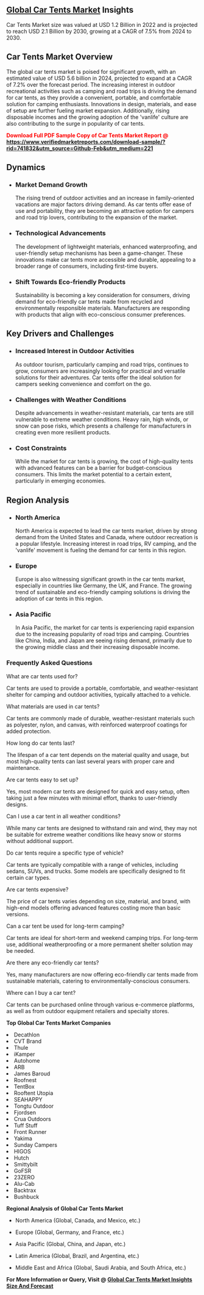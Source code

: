 <h2><a href="https://www.verifiedmarketreports.com/download-sample/?rid=741832&amp;utm_source=Github&amp;utm_medium=221" target="_blank">Global Car Tents Market</a> Insights</h2><p>Car Tents Market size was valued at USD 1.2 Billion in 2022 and is projected to reach USD 2.1 Billion by 2030, growing at a CAGR of 7.5% from 2024 to 2030.</p><p><h2>Car Tents Market Overview</h2> <p>The global car tents market is poised for significant growth, with an estimated value of USD 5.6 billion in 2024, projected to expand at a CAGR of 7.2% over the forecast period. The increasing interest in outdoor recreational activities such as camping and road trips is driving the demand for car tents, as they provide a convenient, portable, and comfortable solution for camping enthusiasts. Innovations in design, materials, and ease of setup are further fueling market expansion. Additionally, rising disposable incomes and the growing adoption of the 'vanlife' culture are also contributing to the surge in popularity of car tents.</p> <p><strong><p><span class=""><span style="color: #ff0000;"><strong>Download Full PDF Sample Copy of Car Tents Market Report</strong> @ </span><a href="https://www.verifiedmarketreports.com/download-sample/?rid=741832&amp;utm_source=Github-Feb&amp;utm_medium=221" target="_blank">https://www.verifiedmarketreports.com/download-sample/?rid=741832&amp;utm_source=Github-Feb&amp;utm_medium=221</a></span></p></strong></p> <h2>Dynamics</h2> <ul> <li><h3>Market Demand Growth</h3> The rising trend of outdoor activities and an increase in family-oriented vacations are major factors driving demand. As car tents offer ease of use and portability, they are becoming an attractive option for campers and road trip lovers, contributing to the expansion of the market. </li> <li><h3>Technological Advancements</h3> The development of lightweight materials, enhanced waterproofing, and user-friendly setup mechanisms has been a game-changer. These innovations make car tents more accessible and durable, appealing to a broader range of consumers, including first-time buyers. </li> <li><h3>Shift Towards Eco-friendly Products</h3> Sustainability is becoming a key consideration for consumers, driving demand for eco-friendly car tents made from recycled and environmentally responsible materials. Manufacturers are responding with products that align with eco-conscious consumer preferences. </li> </ul> <h2>Key Drivers and Challenges</h2> <ul> <li><h3>Increased Interest in Outdoor Activities</h3> As outdoor tourism, particularly camping and road trips, continues to grow, consumers are increasingly looking for practical and versatile solutions for their adventures. Car tents offer the ideal solution for campers seeking convenience and comfort on the go. </li> <li><h3>Challenges with Weather Conditions</h3> Despite advancements in weather-resistant materials, car tents are still vulnerable to extreme weather conditions. Heavy rain, high winds, or snow can pose risks, which presents a challenge for manufacturers in creating even more resilient products. </li> <li><h3>Cost Constraints</h3> While the market for car tents is growing, the cost of high-quality tents with advanced features can be a barrier for budget-conscious consumers. This limits the market potential to a certain extent, particularly in emerging economies. </li> </ul> <h2>Region Analysis</h2> <ul> <li><h3>North America</h3> North America is expected to lead the car tents market, driven by strong demand from the United States and Canada, where outdoor recreation is a popular lifestyle. Increasing interest in road trips, RV camping, and the 'vanlife' movement is fueling the demand for car tents in this region. </li> <li><h3>Europe</h3> Europe is also witnessing significant growth in the car tents market, especially in countries like Germany, the UK, and France. The growing trend of sustainable and eco-friendly camping solutions is driving the adoption of car tents in this region. </li> <li><h3>Asia Pacific</h3> In Asia Pacific, the market for car tents is experiencing rapid expansion due to the increasing popularity of road trips and camping. Countries like China, India, and Japan are seeing rising demand, primarily due to the growing middle class and their increasing disposable income. </li> </ul> <h3>Frequently Asked Questions</h3> <p>What are car tents used for?</p> <p>Car tents are used to provide a portable, comfortable, and weather-resistant shelter for camping and outdoor activities, typically attached to a vehicle.</p> <p>What materials are used in car tents?</p> <p>Car tents are commonly made of durable, weather-resistant materials such as polyester, nylon, and canvas, with reinforced waterproof coatings for added protection.</p> <p>How long do car tents last?</p> <p>The lifespan of a car tent depends on the material quality and usage, but most high-quality tents can last several years with proper care and maintenance.</p> <p>Are car tents easy to set up?</p> <p>Yes, most modern car tents are designed for quick and easy setup, often taking just a few minutes with minimal effort, thanks to user-friendly designs.</p> <p>Can I use a car tent in all weather conditions?</p> <p>While many car tents are designed to withstand rain and wind, they may not be suitable for extreme weather conditions like heavy snow or storms without additional support.</p> <p>Do car tents require a specific type of vehicle?</p> <p>Car tents are typically compatible with a range of vehicles, including sedans, SUVs, and trucks. Some models are specifically designed to fit certain car types.</p> <p>Are car tents expensive?</p> <p>The price of car tents varies depending on size, material, and brand, with high-end models offering advanced features costing more than basic versions.</p> <p>Can a car tent be used for long-term camping?</p> <p>Car tents are ideal for short-term and weekend camping trips. For long-term use, additional weatherproofing or a more permanent shelter solution may be needed.</p> <p>Are there any eco-friendly car tents?</p> <p>Yes, many manufacturers are now offering eco-friendly car tents made from sustainable materials, catering to environmentally-conscious consumers.</p> <p>Where can I buy a car tent?</p> <p>Car tents can be purchased online through various e-commerce platforms, as well as from outdoor equipment retailers and specialty stores.</p> </p><p><strong>Top Global Car Tents Market Companies</strong></p><div data-test-id=""><p><li>Decathlon</li><li> CVT Brand</li><li> Thule</li><li> iKamper</li><li> Autohome</li><li> ARB</li><li> James Baroud</li><li> Roofnest</li><li> TentBox</li><li> Rooftent Utopia</li><li> SEAHAPPY</li><li> Tongtu Outdoor</li><li> Fjordsen</li><li> Crua Outdoors</li><li> Tuff Stuff</li><li> Front Runner</li><li> Yakima</li><li> Sunday Campers</li><li> HIGOS</li><li> Hutch</li><li> Smittybilt</li><li> GoFSR</li><li> 23ZERO</li><li> Alu-Cab</li><li> Backtrax</li><li> Bushbuck</li></p><div><strong>Regional Analysis of&nbsp;Global Car Tents Market</strong></div><ul><li dir="ltr"><p dir="ltr">North America&nbsp;(Global, Canada, and Mexico, etc.)</p></li><li dir="ltr"><p dir="ltr">Europe (Global, Germany, and France, etc.)</p></li><li dir="ltr"><p dir="ltr">Asia Pacific&nbsp;(Global, China, and Japan, etc.)</p></li><li dir="ltr"><p dir="ltr">Latin America&nbsp;(Global, Brazil, and Argentina, etc.)</p></li><li dir="ltr">Middle East and Africa&nbsp;(Global, Saudi Arabia, and South Africa, etc.)</li></ul><p><strong>For More Information or Query, Visit @&nbsp;</strong><strong><a href="https://www.verifiedmarketreports.com/product/car-tents-market/?utm_source=Github&amp;utm_medium=221" target="_blank">Global Car Tents Market Insights Size And Forecast</a></strong></p></div>
